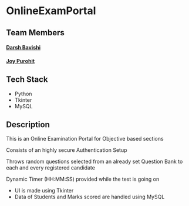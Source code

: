 # OnlineExamPortal
## Team Members
#### [Darsh Bavishi](https://github.com/DarshBavishi)
#### [Joy Purohit](https://github.com/Joypurohit)
## Tech Stack
 * Python 
 * Tkinter
 * MySQL
## Description
 This is an Online Examination Portal for Objective based sections
 
 Consists of an highly secure Authentication Setup
 
 Throws random questions selected from an already set Question Bank to each and every registered candidate
 
 Dynamic Timer (HH:MM:SS) provided while the test is going on 
 
* UI is made using Tkinter
* Data of Students and Marks scored are handled using MySQL

